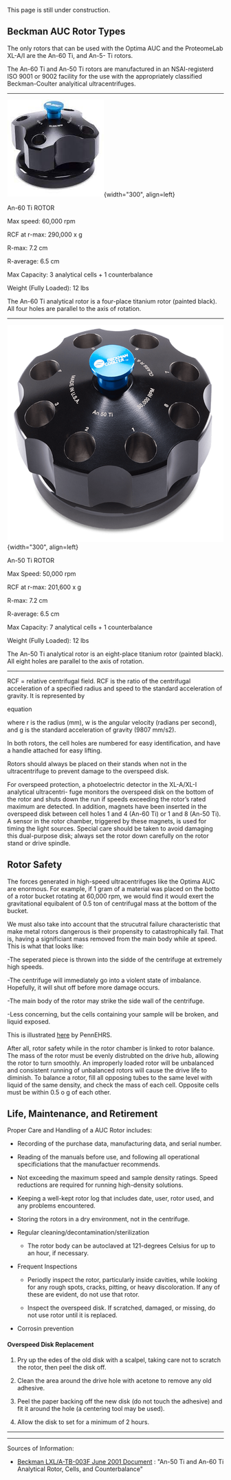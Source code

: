 This page is still under construction.

## Beckman AUC  Rotor Types
The only rotors that can be used with the Optima AUC and the ProteomeLab XL-A/I are the An-60 Ti, and An-5- Ti rotors.

The An-60 Ti and An-50 Ti  rotors are manufactured in an NSAI-registerd ISO 9001 or 9002 facility for the use 
with the appropriately classified Beckman-Coulter analyitical ultracentrifuges. 

*** 

![](/img/an60.jpg){width="300", align=left}

An-60 Ti ROTOR

Max speed: 60,000 rpm

RCF at r-max: 290,000 x g

R-max: 7.2 cm

R-average: 6.5 cm

Max Capacity: 3 analytical cells + 1 counterbalance

Weight (Fully Loaded): 12 lbs

The An-60 Ti analytical rotor is a four-place titanium rotor (painted black). All four holes are parallel to the axis of rotation.

***

![](/img/an50.png){width="300", align=left}

An-50 Ti ROTOR

Max Speed: 50,000 rpm

RCF at r-max: 201,600 x g

R-max: 7.2 cm

R-average: 6.5 cm

Max Capacity: 7 analytical cells + 1 counterbalance

Weight (Fully Loaded): 12 lbs

The An-50 Ti analytical rotor is an eight-place titanium rotor (painted black).
All eight holes are parallel to the axis of rotation.
***

RCF = relative centrifugal field. RCF is the ratio of the centrifugal acceleration of a specified radius and speed to the standard acceleration of gravity. It is represented by

equation

where r is the radius (mm), w is the angular velocity (radians per second), and g is the standard acceleration of gravity (9807 mm/s2).

In both rotors, the cell holes are numbered for easy identification, and have a handle attached for easy lifting.

Rotors should always be placed on their stands when not in the ultracentrifuge to prevent damage to the overspeed disk.

For overspeed protection, a photoelectric detector in the XL-A/XL-I analytical ultracentri-
fuge monitors the overspeed disk on the bottom of the rotor and shuts down the run if speeds
exceeding the rotor’s rated maximum are detected. In addition, magnets have been inserted
in the overspeed disk between cell holes 1 and 4 (An-60 Ti) or 1 and 8 (An-50 Ti). A sensor
in the rotor chamber, triggered by these magnets, is used for timing the light sources. Special
care should be taken to avoid damaging this dual-purpose disk; always set the rotor down
carefully on the rotor stand or drive spindle.

## Rotor Safety

The forces generated in high-speed ultracentrifuges like the Optima AUC are enormous. For 
example, if 1 gram of a material was placed on the botto of a rotor bucket rotating at 60,000 
rpm, we would find it would exert the gravitational equibalent of 0.5 ton of centrifugal mass 
at the bottom of the bucket.

We must also take into account that the strucutral failure characteristic that make metal rotors 
dangerous is their propensity to catastrophically fail. That is, having a significiant mass removed from the main body while at speed.
This is what that looks like:

-The seperated piece is thrown into the sidde of the centrifuge at extremely high speeds.

-The centrifuge will immediately go into a violent state of imbalance. Hopefully, it will shut off before more damage occurs.

-The main body of the rotor may strike the side wall of the centrifuge.

-Less concerning, but the cells containing your sample will be broken, and liquid exposed.

This is illustrated [here](https://ehrs.upenn.edu/health-safety/lab-safety/safety-alerts/ultracentrifuge-explosion-damages-laboratory) by PennEHRS. 

After all, rotor safety while in the rotor chamber is linked to rotor balance. The mass of the rotor must 
be evenly distrubted on the drive hub, allowing the rotor to turn smoothly. An improperly 
loaded rotor will be unbalanced and consistent running of unbalanced rotors will cause the 
drive life to diminish. To balance a rotor, fill all opposing tubes to the same level with 
liquid of the same density, and check the mass of each cell. Opposite cells must be within 0.5 
o
g of each other.

## Life, Maintenance, and Retirement

Proper Care and Handling of a AUC Rotor includes:

* Recording of the purchase data, manufacturing data, and serial number.

* Reading of the manuals before use, and following all operational specificiations that the manufactuer recommends.

* Not exceeding the maximum speed and sample density ratings. Speed reductions are required for running high-density solutions.

* Keeping a well-kept rotor log that includes date, user, rotor used, and any problems encountered.

* Storing the rotors in a dry environment, not in the centrifuge.

* Regular cleaning/decontamination/sterilization

    * The rotor body can be autoclaved at 121-degrees Celsius for up to an hour, if necessary.

* Frequent Inspections

    * Periodly inspect the rotor, particularly inside cavities, while looking for any rough spots, cracks, pitting, or heavy discoloration. 
      If any of these are evident, do not use that rotor.

    * Inspect the overspeed disk. If scratched, damaged, or missing, do not use rotor until it is replaced.

* Corrosin prevention


#### Overspeed Disk Replacement

1. Pry up the edes of the old disk with a scalpel, taking care not to scratch the rotor, then peel the disk off.

2. Clean the area around the drive hole with acetone to remove any old adhesive.

3. Peel the paper backing off the new disk (do not touch the adhesive) and fit it around the hole (a centering tool may be used).

4. Allow the disk to set for a minimum of 2 hours.


***
***
Sources	of Information:

* [Beckman LXL/A-TB-003F June 2001 Document](/pdffiles/Beckman_cell_assembly)
   : "An-50 Ti and An-60 Ti Analytical Rotor, Cells, and Counterbalance"

